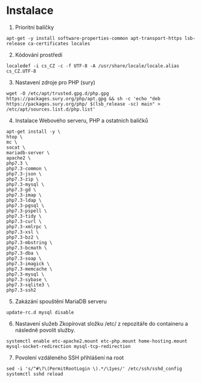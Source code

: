 # Instalace
1. Prioritní balíčky
```
apt-get -y install software-properties-common apt-transport-https lsb-release ca-certificates locales
```

2. Kódování prostředí
```
localedef -i cs_CZ -c -f UTF-8 -A /usr/share/locale/locale.alias cs_CZ.UTF-8
```

3. Nastavení zdroje pro PHP (sury)
```
wget -O /etc/apt/trusted.gpg.d/php.gpg https://packages.sury.org/php/apt.gpg && sh -c 'echo "deb https://packages.sury.org/php/ $(lsb_release -sc) main" > /etc/apt/sources.list.d/php.list'
```

4. Instalace Webového serveru, PHP a ostatních balíčků
```
apt-get install -y \
htop \
mc \
socat \
mariadb-server \
apache2 \
php7.3 \
php7.3-common \
php7.3-json \
php7.3-zip \
php7.3-mysql \
php7.3-gd \
php7.3-imap \
php7.3-ldap \
php7.3-pgsql \
php7.3-pspell \
php7.3-tidy \
php7.3-curl \
php7.3-xmlrpc \
php7.3-xsl \
php7.3-bz2 \
php7.3-mbstring \
php7.3-bcmath \
php7.3-dba \
php7.3-soap \
php7.3-imagick \
php7.3-memcache \
php7.3-mysql \
php7.3-sybase \
php7.3-sqlite3 \
php7.3-ssh2
```

5. Zakázání spouštění MariaDB serveru
```
update-rc.d mysql disable
```

6. Nastavení služeb
Zkopírovat složku /etc/ z repozitáře do containeru a následně povolit služby.
```
systemctl enable etc-apache2.mount etc-php.mount home-hosting.mount mysql-socket-redirection mysql-tcp-redirection
```

7. Povolení vzdáleného SSH přihlášení na root
```
sed -i 's/^#\?\(PermitRootLogin \).*/\1yes/' /etc/ssh/sshd_config
systemctl sshd reload
```
